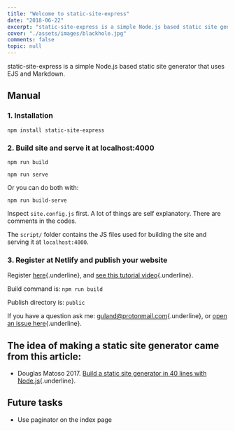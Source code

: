 ```yaml
---
title: "Welcome to static-site-express"
date: "2018-06-22"
excerpt: "static-site-express is a simple Node.js based static site generator that uses EJS and Markdown."
cover: "./assets/images/blackhole.jpg"
comments: false
topic: null
---
```


static-site-express is a simple Node.js based static site generator that uses EJS and Markdown.

## Manual

### 1. Installation

`npm install static-site-express`


### 2. Build site and serve it at localhost:4000

`npm run build`

`npm run serve`

Or you can do both with:

`npm run build-serve`

Inspect `site.config.js` first. A lot of things are self explanatory. There are comments in the codes.

The `script/` folder contains the JS files used for building the site and serving it at `localhost:4000`.


### 3. Register at Netlify and publish your website

Register [here](https://www.netlify.com/){.underline}, and [see this tutorial video](https://www.netlify.com/docs/continuous-deployment/){.underline}.

Build command is: `npm run build`

Publish directory is: `public`

If you have a question ask me: [guland@protonmail.com](mailto:guland@protonmail.com){.underline}, or [open an issue here](https://github.com/SalsaBoy990/static-site-express/issues){.underline}.


## The idea of making a static site generator came from this article:

* Douglas Matoso 2017. [Build a static site generator in 40 lines with Node.js](https://medium.com/douglas-matoso-english/build-static-site-generator-nodejs-8969ebe34b22){.underline}. 


## Future tasks

* Use paginator on the index page
